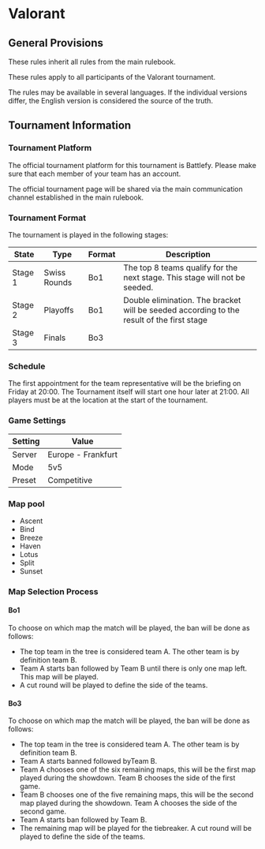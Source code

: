# Valorant

## General Provisions

These rules inherit all rules from the main rulebook.

These rules apply to all participants of the Valorant tournament.

The rules may be available in several languages. If the individual versions differ, the English version is considered the source of the truth.

## Tournament Information

### Tournament Platform

The official tournament platform for this tournament is Battlefy.
Please make sure that each member of your team has an account.

The official tournament page will be shared via the main communication channel established in the main rulebook.

### Tournament Format

The tournament is played in the following stages:

| State   | Type         | Format | Description                                                                               |
|---------|--------------|--------|-------------------------------------------------------------------------------------------|
| Stage 1 | Swiss Rounds | Bo1    | The top 8 teams qualify for the next stage. This stage will not be seeded.                |
| Stage 2 | Playoffs     | Bo1    | Double elimination. The bracket will be seeded according to the result of the first stage |
| Stage 3 | Finals       | Bo3    |                                                                                           |

### Schedule

The first appointment for the team representative will be the briefing on Friday at 20:00.
The Tournament itself will start one hour later at 21:00.
All players must be at the location at the start of the tournament.

### Game Settings

| Setting | Value              |
|---------|--------------------|
| Server  | Europe - Frankfurt |
| Mode    | 5v5                |
| Preset  | Competitive        |

### Map pool

* Ascent
* Bind
* Breeze
* Haven
* Lotus
* Split
* Sunset

### Map Selection Process

#### Bo1

To choose on which map the match will be played, the ban will be done as follows:

* The top team in the tree is considered team A. The other team is by definition team B.
* Team A starts ban followed by Team B until there is only one map left. This map will be played.
* A cut round will be played to define the side of the teams.

#### Bo3

To choose on which map the match will be played, the ban will be done as follows:

* The top team in the tree is considered team A. The other team is by definition team B.
* Team A starts banned followed byTeam B.
* Team A chooses one of the six remaining maps, this will be the first map played during the showdown. Team B chooses the side of the first game.
* Team B chooses one of the five remaining maps, this will be the second map played during the showdown. Team A chooses the side of the second game.
* Team A starts ban followed by Team B.
* The remaining map will be played for the tiebreaker. A cut round will be played to define the side of the teams.
